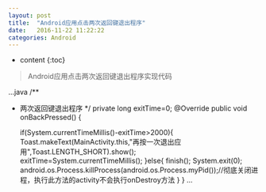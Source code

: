 ```yaml
---
layout: post
title:  "Android应用点击两次返回键退出程序"
date:   2016-11-22 11:22:22
categories: Android
---
```


* content
{:toc}

> Android应用点击两次返回键退出程序实现代码

...java
 /**
  * 两次返回键退出程序
  */
 private long exitTime=0;
 @Override
 public void onBackPressed() {
 
     if(System.currentTimeMillis()-exitTime>2000){
         Toast.makeText(MainActivity.this,"再按一次退出应用",Toast.LENGTH_SHORT).show();
         exitTime=System.currentTimeMillis();
     }else{
         finish();
         System.exit(0);
         android.os.Process.killProcess(android.os.Process.myPid());//彻底关闭进程，执行此方法的activity不会执行onDestroy方法
     }
 }
 ...
 

